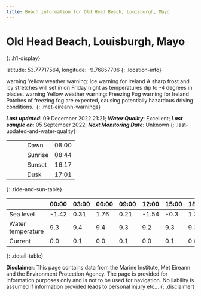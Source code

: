 ```yaml
---
title: Beach information for Old Head Beach, Louisburgh, Mayo
---
```

# Old Head Beach, Louisburgh, Mayo 
{: .h1-display}

latitude: 53.77717564, longitude: -9.76857706
{: .location-info}

<span class="material-icons yellow-warning">warning</span>&nbsp;Yellow weather warning: Ice warning for Ireland A sharp frost and icy stretches will set in on Friday night as temperatures dip to -4 degrees in places.&nbsp;<span class="material-icons yellow-warning">warning</span>&nbsp;Yellow weather warning: Freezing Fog warning for Ireland Patches of freezing fog are expected, causing potentially hazardous driving conditions.&nbsp;
{: .met-eireann-warnings}

___Last updated___: 09 December 2022 21:21; ___Water Quality___: Excellent;
___Last sample on___: 05 September 2022; ___Next Monitoring Date___: Unknown
{: .last-updated-and-water-quality}

|   |   |   |   |   |
|---|---|---|---|---|
|   |   |   | Dawn  | 08:00 |
|   |   |   | Sunrise  | 08:44 |
|   |   |   | Sunset  | 16:17 |
|   |   |   | Dusk  | 17:01 |
{: .tide-and-sun-table}

<div></div>

| | 00:00 | 03:00 | 06:00 | 09:00 | 12:00 | 15:00 | 18:00 | 21:00 |
|---|---|---|---|---|---|---|---|---|
| Sea level | -1.42 | 0.31 | 1.76 | 0.21| -1.54 | -0.3 | 1.32 | 0.29 |
| Water temperature | 9.3 | 9.4 | 9.4 | 9.3 | 9.2 | 9.3 | 9.3 | 9.3 |
| Current | 0.0 | 0.1 | 0.0 | 0.1 | 0.0| 0.1 | 0.0 | 0.1 |
{: .detail-table}

__Disclaimer__: This page contains data from the Marine Institute,
Met Eireann and the Environment Protection Agency. The page is provided for
information purposes only and is not to be used for navigation. No liability
is assumed if information provided leads to personal injury etc...
{: .disclaimer}